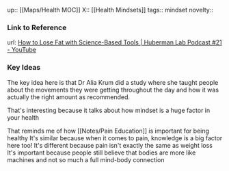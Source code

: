 up:: [[Maps/Health MOC]]
X:: [[Health Mindsets]]
tags:: mindset
novelty::

### Link to Reference
url: [How to Lose Fat with Science-Based Tools | Huberman Lab Podcast #21 - YouTube](https://youtu.be/GqPGXG5TlZw)

### Key Ideas

The key idea here is that Dr Alia Krum did a study where she taught people about the movements they were getting throughout the day and how it was actually the right amount as recommended.

That's interesting because it talks about how mindset is a huge factor in your health

That reminds me of how [[Notes/Pain Education]] is important for being healthy
It's similar because when it comes to pain, knowledge is a big factor here too!
It's different because pain isn't exactly the same as weight loss
It's important because people still believe that bodies are more like machines and not so much a full mind-body connection